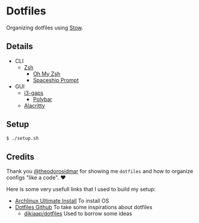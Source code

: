 # Dotfiles

Organizing dotfiles using [Stow](https://www.gnu.org/software/stow/).

## Details

- CLI
	- [Zsh](https://github.com/zsh-users/zsh)
		- [Oh My Zsh](https://github.com/ohmyzsh/ohmyzsh)
		- [Spaceship Prompt](https://github.com/denysdovhan/spaceship-prompt)
- GUI
	- [i3-gaps](https://github.com/Airblader/i3)
		- [Polybar](https://github.com/polybar/polybar)
	- [Alacritty](https://github.com/jwilm/alacritty)

## Setup

```sh
$ ./setup.sh
```

## Credits

Thank you [@theodorosidmar](https://github.com/theodorosidmar) for showing me `dotfiles` and how to organize configs "like a code". :heart:

Here is some very usefull links that I used to build my setup:

- [Archlinux Ultimate Install](https://github.com/helmuthdu/aui) To install OS
- [Dotfiles Github](https://dotfiles.github.io/) To take some inspirations about dotfiles
	- [dikiaap/dotfiles](https://github.com/dikiaap/dotfiles) Used to borrow some ideas

